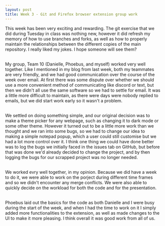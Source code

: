 ```yaml
---
layout: post
title: Week 3 - Git and Firefox browser extension group work
---
```


This week has been very exciting and rewarding. The git exercise that we did during Tuesday in class was nothing new, however it did refresh my memory of how to use branches and forks, as well as how to properly maintain the relationships between the different copies of the main repository. I really liked my jokes. I hope someone will see them?<br><br>
<!--more-->

My group, Team 10 (Danielle, Phoebus, and myself) worked very well together. Like I mentioned in my blog from last week, both my teammates are very friendly, and we had good communication over the course of the week over email. At first there was some dispute over whether we should use a more convenient method of communicating like discord or text, but then we didn't all use the same software so we had to settle for email. It was a little more difficult to maintain, as there were days were nobody replied to emails, but we did start work early so it wasn't a problem.<br><br>

We settled on doing something simple, and our original decision was to make a theme picker for any webpage, such as changing it to dark mode or some other theme. However it turned out to be a little more work than we thought and we ran into some bugs, so we had to change our idea to making a simple notepad popup, which a user could still customise but we had a lot more control over it. I think one thing we could have done better was to log the bugs we initially faced in the issues tab on GitHub, but before that was done we'd already decided to change the project, and by then logging the bugs for our scrapped project was no longer needed.<br><br>

We worked evry well together, in my opinion. Because we did have a week to do it, we were able to work on the porject during different time frames and so we didn't encounter any merge conflicts. We were also able to quickly decide on the workload for both the code and for the presentation.<br><br>

Phoebus laid out the basics for the code as both Danielle and I were busy during the start of the week, and when I had the time to work on it I simply added more functionalities to the extension, as well as made changes to the UI to make it more pleasing. I think overall it was good work from all of us.